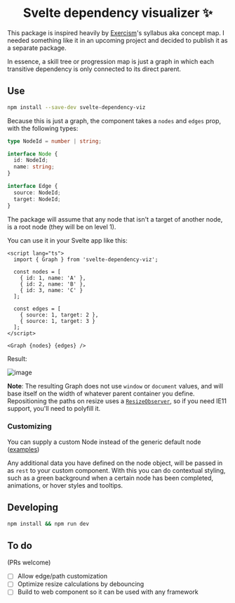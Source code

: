 <h1 align="center">Svelte dependency visualizer ✨</h1>

This package is inspired heavily by [Exercism](https://exercism.org)'s syllabus aka concept map. I needed something like it in an upcoming project and decided to publish it as a separate package.

In essence, a skill tree or progression map is just a graph in which each transitive dependency is only connected to its direct parent.


## Use

```bash
npm install --save-dev svelte-dependency-viz
```

Because this is just a graph, the component takes a `nodes` and `edges` prop, with the following types:

```ts
type NodeId = number | string;

interface Node {
  id: NodeId;
  name: string;
}

interface Edge {
  source: NodeId;
  target: NodeId;
}
```
The package will assume that any node that isn't a target of another node, is a root node (they will be on level 1).

You can use it in your Svelte app like this:

```svelte
<script lang="ts">
  import { Graph } from 'svelte-dependency-viz';

  const nodes = [
    { id: 1, name: 'A' },
    { id: 2, name: 'B' },
    { id: 3, name: 'C' }
  ];

  const edges = [
    { source: 1, target: 2 },
    { source: 1, target: 3 }
  ];
</script>

<Graph {nodes} {edges} />

```

Result:


![image](https://user-images.githubusercontent.com/15386836/138325489-d38faf59-59d0-4ee6-807c-addfc7e74c3d.png)



**Note**: The resulting Graph does not use `window` or `document` values, and will base itself on the width of whatever parent container you define. Repositioning the paths on resize uses a [`ResizeObserver`](https://developer.mozilla.org/en-US/docs/Web/API/ResizeObserver), so if you need IE11 support, you'll need to polyfill it.


### Customizing

You can supply a custom Node instead of the generic default node ([examples](https://github.com/MicLeey/svelte-dependency-viz/tree/main/examples))

Any additional data you have defined on the node object, will be passed in as `rest` to your custom component. With this you can do contextual styling, such as a green background when a certain node has been completed, animations, or hover styles and tooltips.

## Developing

```bash
npm install && npm run dev
```

## To do

(PRs welcome)

- [ ] Allow edge/path customization
- [ ] Optimize resize calculations by debouncing
- [ ] Build to web component so it can be used with any framework
